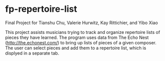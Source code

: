 # fp-repertoire-list
Final Project for Tianshu Chu, Valerie Hurwitz, Kay Rittichier, and Yibo Xiao

This project assists musicians trying to track and organize repertoire lists of pieces they have learned.
The program uses data from The Echo Nest (http://the.echonest.com/) to bring up lists of pieces of a given composer.
The user can select pieces and add them to a repertoire list, which is displyed in a separate tab.
